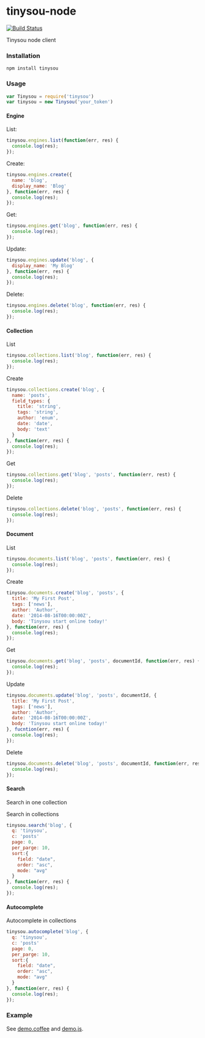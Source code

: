 tinysou-node
============

[![Build Status](https://travis-ci.org/tinysou/tinysou-node.svg?branch=master)](https://travis-ci.org/tinysou/tinysou-node)

Tinysou node client

### Installation

```npm install tinysou```

### Usage

```javascript
var Tinysou = require('tinysou')
var tinysou = new Tinysou('your_token')
```

#### Engine

List:

```javascript
tinysou.engines.list(function(err, res) {
  console.log(res);
});
```

Create:

```javascript
tinysou.engines.create({
  name: 'blog',
  display_name: 'Blog'
}, function(err, res) {
  console.log(res);
});
```

Get:

```javascript
tinysou.engines.get('blog', function(err, res) {
  console.log(res);
});
```

Update:

```javascript
tinysou.engines.update('blog', {
  display_name: 'My Blog'
}, function(err, res) {
  console.log(res);
});
```

Delete:

```javascript
tinysou.engines.delete('blog', function(err, res) {
  console.log(res);
});
```

#### Collection

List

```javascript
tinysou.collections.list('blog', function(err, res) {
  console.log(res);
});
```

Create

```javascript
tinysou.collections.create('blog', {
  name: 'posts',
  field_types: {
    title: 'string',
    tags: 'string',
    author: 'enum',
    date: 'date',
    body: 'text'
  }
}, function(err, res) {
  console.log(res);
});
```

Get

```javascript
tinysou.collections.get('blog', 'posts', function(err, rest) {
  console.log(res);
});
```

Delete

```javascript
tinysou.collections.delete('blog', 'posts', function(err, res) {
  console.log(res);
});
```

#### Document

List

```javascript
tinysou.documents.list('blog', 'posts', function(err, res) {
  console.log(res);
});
```

Create

```javascript
tinysou.documents.create('blog', 'posts', {
  title: 'My First Post',
  tags: ['news'],
  author: 'Author',
  date: '2014-08-16T00:00:00Z',
  body: 'Tinysou start online today!'
}, function(err, res) {
  console.log(res);
});
```

Get

```javascript
tinysou.documents.get('blog', 'posts', documentId, function(err, res) {
  console.log(res);
});
```

Update

```javascript
tinysou.documents.update('blog', 'posts', documentId, {
  title: 'My First Post',
  tags: ['news'],
  author: 'Author',
  date: '2014-08-16T00:00:00Z',
  body: 'Tinysou start online today!'
}, fucntion(err, res) {
  console.log(res);
});
```

Delete

```javascript
tinysou.documents.delete('blog', 'posts', documentId, function(err, res) {
  console.log(res);
});
```

#### Search

Search in one collection

Search in collections

```javascript
tinysou.search('blog', {
  q: 'tinysou',
  c: 'posts'
  page: 0,
  per_parge: 10,
  sort:{
    field: "date",
    order: "asc",
    mode: "avg"
  }
}, function(err, res) {
  console.log(res);
});
```

#### Autocomplete

Autocomplete in collections

```javascript
tinysou.autocomplete('blog', {
  q: 'tinysou',
  c: 'posts'
  page: 0,
  per_parge: 10,
  sort:{
    field: "date",
    order: "asc",
    mode: "avg"
  }
}, function(err, res) {
  console.log(res);
});
```

### Example

See [demo.coffee](examples/demo.coffee) and [demo.js](examples/demo.js).

